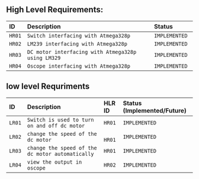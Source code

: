 ## High Level Requirements:

| ID        |  Description                                       |  Status         |
| :-------- | :--------------------------------                  | :-------------- |
| `HR01`    | `Switch interfacing with Atmega328p`        |  `IMPLEMENTED ` |
|  `HR02`   | `LM239 interfacing with Atmega328p`              | `IMPLEMENTED `  |   
|`HR03`     | `DC motor interfacing with Atmega328p using LM329`|`IMPLEMENTED`    |
|`HR04`	    |`Oscope interfacing with Atmega328p`             |`IMPLEMENTED`    |

## low level Requriments  

|  ID   |  Description                                                                 |  HLR ID              | Status (Implemented/Future)|           
| :-----| :----------------------------------------------------                        | :--------------------| :-------------------       |
| `LR01`|	`Switch is used to turn on and off dc motor`	                               |`HR01`                |	`IMPLEMENTED`              |
|`LR02`	|  `change the speed of the dc motor`                                          |     ` HR01`	        |`IMPLEMENTED`               |
|`LR03` |	`change the speed of the dc motor automatically                             `|  `HR01`              |	`IMPLEMENTED`              |
|`LR04`|	`view the output in oscope `	                                               |       `HR02`          |`IMPLEMENTED`              |
